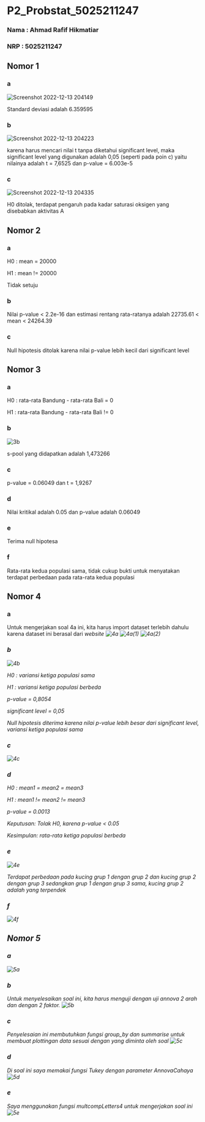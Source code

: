 # P2_Probstat_5025211247

### Nama : Ahmad Rafif Hikmatiar
### NRP  : 5025211247



## Nomor 1

### a

![Screenshot 2022-12-13 204149](https://user-images.githubusercontent.com/89500557/207358023-8eacada9-181f-4d58-952a-cbd9691dedbe.png)

Standard deviasi adalah 6.359595


### b

![Screenshot 2022-12-13 204223](https://user-images.githubusercontent.com/89500557/207358173-efd33cd3-5c55-4cd3-a2ab-7ad4d7c8be84.png)

karena harus mencari nilai t tanpa diketahui significant level, maka
significant  level yang digunakan adalah 0,05 (seperti pada poin c)
yaitu nilainya adalah t = 7,6525 dan p-value = 6.003e-5


### c

![Screenshot 2022-12-13 204335](https://user-images.githubusercontent.com/89500557/207358205-df0631d0-5deb-4c8c-9ea6-5979c4a73182.png)

H0 ditolak, terdapat pengaruh pada kadar saturasi oksigen yang disebabkan aktivitas A


## Nomor 2


### a

H0 : mean = 20000

H1 : mean != 20000

Tidak setuju


### b

Nilai p-value < 2.2e-16 dan estimasi rentang rata-ratanya adalah 22735.61 < mean < 24264.39

### c

Null hipotesis ditolak karena nilai p-value lebih kecil dari significant level

## Nomor 3

### a

H0 : rata-rata Bandung - rata-rata Bali = 0

H1 : rata-rata Bandung - rata-rata Bali != 0


### b

![3b](https://user-images.githubusercontent.com/89500557/207359883-695d5d4a-8de8-4d38-98f0-d09f79a1c486.png)

s-pool yang didapatkan adalah 1,473266


### c

p-value = 0.06049 dan t = 1,9267


### d

Nilai kritikal adalah 0.05 dan p-value adalah 0.06049


### e

Terima null hipotesa


### f

Rata-rata kedua populasi sama, tidak cukup bukti untuk menyatakan terdapat 
perbedaan pada rata-rata kedua populasi 


## Nomor 4

### a
Untuk mengerjakan soal 4a ini, kita harus import dataset terlebih dahulu karena dataset ini berasal dari <i>website<i>
![4a](https://user-images.githubusercontent.com/89500557/207360296-97e19d29-ef4c-44f0-b114-c891cceb2298.png)
![4a(1)](https://user-images.githubusercontent.com/89500557/207360323-582fd0c3-c4d6-4319-b567-d0d605784f68.png)
![4a(2)](https://user-images.githubusercontent.com/89500557/207360330-3c9a4a6e-9404-4d2e-9753-0c61197ce928.png)

### b

![4b](https://user-images.githubusercontent.com/89500557/207361281-0d0e7c3a-1fbe-451e-91ac-aafa3cfb9a54.png)

H0 : variansi ketiga populasi sama

H1 : variansi ketiga populasi berbeda

p-value = 0,8054

significant level = 0,05

Null hipotesis diterima karena nilai p-value lebih besar dari significant level, variansi ketiga populasi sama


### c

![4c](https://user-images.githubusercontent.com/89500557/207361736-11fd55a1-8def-49fd-874c-567a68aa7526.png)


### d

H0 : mean1 = mean2 = mean3

H1 : mean1 != mean2 != mean3

p-value = 0.0013

Keputusan: Tolak H0, karena p-value < 0.05

Kesimpulan: rata-rata ketiga populasi berbeda


### e

![4e](https://user-images.githubusercontent.com/89500557/207362262-22ac8b92-4b60-4ec8-9e70-1d5718d3e866.png)

Terdapat perbedaan pada kucing grup 1 dengan grup 2 dan kucing grup 2 dengan grup 3 sedangkan grup 1 dengan grup 3 sama, kucing grup 2 adalah yang terpendek


### f

![4f](https://user-images.githubusercontent.com/89500557/207362669-753707f9-ee19-4b3a-886c-196b0610ba0b.png)


## Nomor 5

### a

![5a](https://user-images.githubusercontent.com/89500557/207362971-145ffcdc-bbd2-434f-affa-5be9e1378d72.png)


### b
Untuk menyelesaikan soal ini, kita harus menguji dengan uji annova 2 arah dan dengan 2 faktor.
![5b](https://user-images.githubusercontent.com/89500557/207363087-d5ffe6ed-42a5-44e9-80d9-b84c26551aa8.png)


### c

Penyelesaian ini membutuhkan fungsi <i>group_by<i> dan <i>summarise<i> untuk membuat plottingan data sesuai dengan yang diminta oleh soal
![5c](https://user-images.githubusercontent.com/89500557/207363212-5369795b-290e-45fb-be1a-b78ee1b34fb3.png)


### d

Di soal ini saya memakai fungsi <i>Tukey<i> dengan parameter <i>AnnovaCahaya<i>
![5d](https://user-images.githubusercontent.com/89500557/207363241-b096cbd1-87c7-46df-bec6-a07ff941b056.png)


### e

Saya menggunakan fungsi <i>multcompLetters4<i> untuk mengerjakan soal ini
![5e](https://user-images.githubusercontent.com/89500557/207363256-639c602f-906c-46b4-b9c4-68ed2a51eb6c.png)
